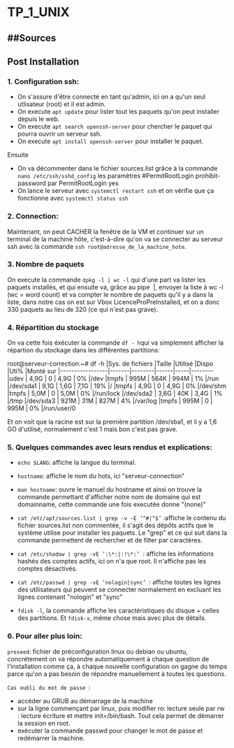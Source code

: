 # TP_1_UNIX

##Sources
 - 

## Post Installation

### 1. Configuration ssh:


- On s'assure d'être connecté en tant qu'admin, ici on a qu'un seul utlisateur (root) et il est admin. 
- On execute `apt update` pour lister tout les paquets qu'on peut installer depuis le web. 
- On execute `apt search openssh-server` pour chercher le paquet qui pourra ouvrir un serveur ssh. 
- On execute `apt install openssh-server` pour installer le paquet. 

Ensuite

- On va décommenter dans le fichier sources.list grâce à la commande `nano /etc/ssh/sshd_config` les paramètres #PermitRootLogin prohibit-password par PermitRootLogin yes
- On lance le serveur avec `systemctl restart ssh` et on vérifie que ça fonctionne avec `systemctl status ssh`


### 2. Connection:

Maintenant, on peut CACHER la fenêtre de la VM et continuer sur un terminal de la machine hôte, c'est-à-dire qu'on va se connecter au serveur ssh avec la commande `ssh root@adresse_de_la_machine_hote`. 

### 3. Nombre de paquets 

On execute la commande `dpkg -l | wc -l` qui d'une part va lister les paquets installés, et qui ensuite va, grâce au pipe  |, envoyer la liste à wc -l (wc = word count) et va compter le nombre de paquets qu'il y a dans la liste, dans notre cas on est sur Vbox LicenceProPreInstalled, et on a donc 330 paquets au lieu de 320 (ce qui n'est pas grave). 

### 4. Répartition du stockage 

On va cette fois éxécuter la commande `df - h`qui va simplement afficher la répartion du stockage dans les différentes partitions: 

root@serveur-correction:~# df -h
|Sys. de fichiers |Taille |Utilisé |Dispo |Uti% |Monté sur
|-----------------|-------|--------|------|-----|--------
|udev             |  4,9G |      0 | 4,9G |  0% |/dev
|tmpfs            |  995M |   564K | 994M |  1% |/run
|/dev/sda1        |  9,1G |   1,6G | 7,1G | 19% |/
|tmpfs            |  4,9G |      0 | 4,9G |  0% |/dev/shm
|tmpfs            |  5,0M |      0 | 5,0M |  0% |/run/lock
|/dev/sda2        |  3,6G |    40K | 3,4G |  1% |/tmp
|/dev/sda3        |  921M |    31M | 827M |  4% |/var/log
|tmpfs            |  995M |      0 | 995M |  0% |/run/user/0

Et on voit que la racine est sur la première partition /dev/sba1, et il y a 1,6 GO d'utilisé, normalement c'est 1 mais bon c'est pas grave. 

### 5. Quelques commandes avec leurs rendus et explications: 

 - `echo $LANG`: affiche la langue du terminal. 
 - `hostname`: affiche le nom du hots, ici "serveur-connection" 
 - `man hostname`: ouvre le manuel du hostname et ainsi on trouve la commande permettant d'afficher notre nom de domaine qui est domainname, cette commande une fois executée donne "(none)"

 - `cat /etc/apt/sources.list | grep -v -E ’^#|^$’` :affiche le contenu du fichier sources.list non commentée, il s'agit des dépôts actifs que le système utilise pour installer les paquets. Le "grep" et ce qui suit dans la commande permettent de rechercher et de filter par caractères. 

 - `cat /etc/shadow | grep -vE ’:\*:|:!\*:’ `: affiche les informations hashés des comptes actifs, ici on n'a que root. Il n'affiche pas les comptes désactivés. 
 - `cat /etc/passwd | grep -vE ’nologin|sync’ `: affiche toutes les lignes des utilisateurs qui peuvent se connecter normalement en excluant les lignes contenant "nologin" et "sync"

 - `fdisk -l`, la commande affiche les caractéristiques du disque + celles des partitions. Et `fdisk-x`, même chose mais avec plus de détails. 


### 6. Pour aller plus loin: 

`preseed`: fichier de préconfiguration linux ou debian ou ubuntu, concrétement on va répondre automatiquement à chaque question de l'installation comme ça, à chaque nouvelle configuration on gagne du temps parce qu'on a pas besoin de répondre manuellement à toutes les questions. 

`Cas oubli du mot de passe `: 
 - accéder au GRUB au démarrage de la machine
 - sur la ligne commençant par linux, puis modifier ro: lecture seule par rw : lecture écriture et mettre init=/bin/bash. Tout cela permet de démarrer la session en root.
 - exécuter la commande passwd pour changer le mot de passe et redémarrer la machine. 






